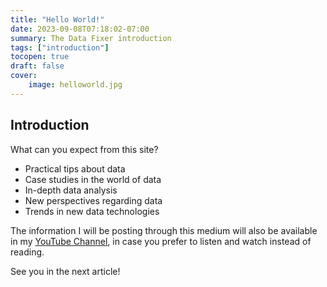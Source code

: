 ```yaml
---
title: "Hello World!"
date: 2023-09-08T07:18:02-07:00
summary: The Data Fixer introduction
tags: ["introduction"]
tocopen: true
draft: false
cover:
    image: helloworld.jpg
---
```


## Introduction

What can you expect from this site?

- Practical tips about data
- Case studies in the world of data
- In-depth data analysis
- New perspectives regarding data
- Trends in new data technologies

The information I will be posting through this medium will also be available in my [YouTube Channel](https://youtube.com/@theDataFixer), in case you prefer to listen and watch instead of reading.

See you in the next article!
